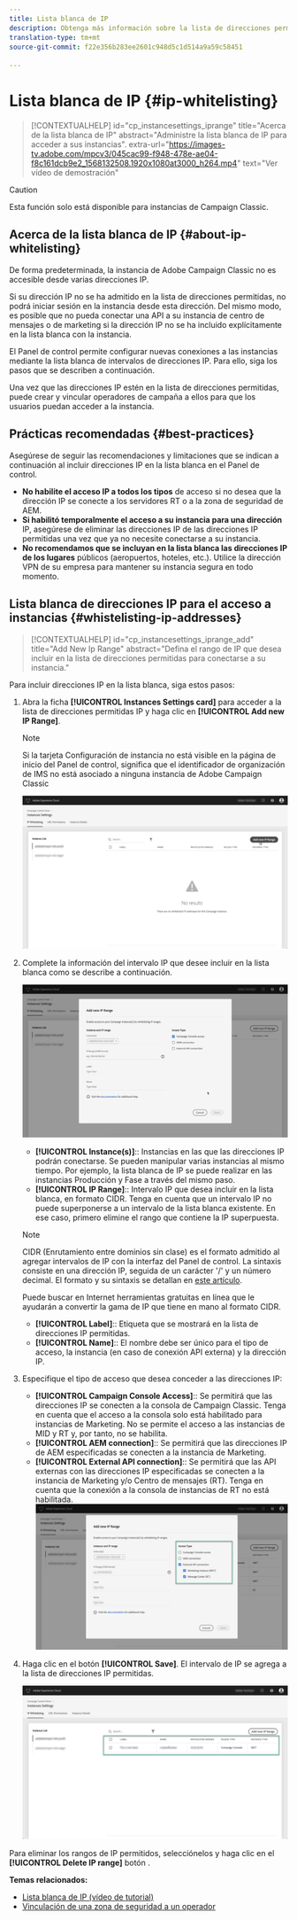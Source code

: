 ```yaml
---
title: Lista blanca de IP
description: Obtenga más información sobre la lista de direcciones permitidas IP en el Panel de control, por ejemplo, el acceso
translation-type: tm+mt
source-git-commit: f22e356b283ee2601c948d5c1d514a9a59c58451

---
```



# Lista blanca de IP {#ip-whitelisting}

>[!CONTEXTUALHELP]
>id=&quot;cp_instancesettings_iprange&quot;
>title=&quot;Acerca de la lista blanca de IP&quot;
>abstract=&quot;Administre la lista blanca de IP para acceder a sus instancias&quot;.
>extra-url=&quot;https://images-tv.adobe.com/mpcv3/045cac99-f948-478e-ae04-f8c161dcb9e2_1568132508.1920x1080at3000_h264.mp4&quot; text=&quot;Ver vídeo de demostración&quot;

>[!CAUTION]
>
>Esta función solo está disponible para instancias de Campaign Classic.

## Acerca de la lista blanca de IP {#about-ip-whitelisting}

De forma predeterminada, la instancia de Adobe Campaign Classic no es accesible desde varias direcciones IP.

Si su dirección IP no se ha admitido en la lista de direcciones permitidas, no podrá iniciar sesión en la instancia desde esta dirección. Del mismo modo, es posible que no pueda conectar una API a su instancia de centro de mensajes o de marketing si la dirección IP no se ha incluido explícitamente en la lista blanca con la instancia.

El Panel de control permite configurar nuevas conexiones a las instancias mediante la lista blanca de intervalos de direcciones IP. Para ello, siga los pasos que se describen a continuación.

Una vez que las direcciones IP estén en la lista de direcciones permitidas, puede crear y vincular operadores de campaña a ellos para que los usuarios puedan acceder a la instancia.

## Prácticas recomendadas {#best-practices}

Asegúrese de seguir las recomendaciones y limitaciones que se indican a continuación al incluir direcciones IP en la lista blanca en el Panel de control.

* **No habilite el acceso IP a todos los tipos** de acceso si no desea que la dirección IP se conecte a los servidores RT o a la zona de seguridad de AEM.
* **Si habilitó temporalmente el acceso a su instancia para una dirección** IP, asegúrese de eliminar las direcciones IP de las direcciones IP permitidas una vez que ya no necesite conectarse a su instancia.
* **No recomendamos que se incluyan en la lista blanca las direcciones IP de los lugares** públicos (aeropuertos, hoteles, etc.). Utilice la dirección VPN de su empresa para mantener su instancia segura en todo momento.

## Lista blanca de direcciones IP para el acceso a instancias {#whistelisting-ip-addresses}

>[!CONTEXTUALHELP]
>id=&quot;cp_instancesettings_iprange_add&quot;
>title=&quot;Add New Ip Range&quot;
>abstract=&quot;Defina el rango de IP que desea incluir en la lista de direcciones permitidas para conectarse a su instancia.&quot;

Para incluir direcciones IP en la lista blanca, siga estos pasos:

1. Abra la ficha **[!UICONTROL Instances Settings card]** para acceder a la lista de direcciones permitidas IP y haga clic en **[!UICONTROL Add new IP Range]**.

   >[!NOTE]
   >
   >Si la tarjeta Configuración de instancia no está visible en la página de inicio del Panel de control, significa que el identificador de organización de IMS no está asociado a ninguna instancia de Adobe Campaign Classic

   ![](assets/ip_whitelist_list1.png)

1. Complete la información del intervalo IP que desee incluir en la lista blanca como se describe a continuación.

   ![](assets/ip_whitelist_add1.png)

   * **[!UICONTROL Instance(s)]**:: Instancias en las que las direcciones IP podrán conectarse. Se pueden manipular varias instancias al mismo tiempo. Por ejemplo, la lista blanca de IP se puede realizar en las instancias Producción y Fase a través del mismo paso.
   * **[!UICONTROL IP Range]**:: Intervalo IP que desea incluir en la lista blanca, en formato CIDR. Tenga en cuenta que un intervalo IP no puede superponerse a un intervalo de la lista blanca existente. En ese caso, primero elimine el rango que contiene la IP superpuesta.
   >[!NOTE]
   >
   >CIDR (Enrutamiento entre dominios sin clase) es el formato admitido al agregar intervalos de IP con la interfaz del Panel de control. La sintaxis consiste en una dirección IP, seguida de un carácter &#39;/&#39; y un número decimal. El formato y su sintaxis se detallan en [este artículo](https://whatismyipaddress.com/cidr).
   >
   >Puede buscar en Internet herramientas gratuitas en línea que le ayudarán a convertir la gama de IP que tiene en mano al formato CIDR.

   * **[!UICONTROL Label]**:: Etiqueta que se mostrará en la lista de direcciones IP permitidas.
   * **[!UICONTROL Name]**:: El nombre debe ser único para el tipo de acceso, la instancia (en caso de conexión API externa) y la dirección IP.


1. Especifique el tipo de acceso que desea conceder a las direcciones IP:

   * **[!UICONTROL Campaign Console Access]**:: Se permitirá que las direcciones IP se conecten a la consola de Campaign Classic. Tenga en cuenta que el acceso a la consola solo está habilitado para instancias de Marketing. No se permite el acceso a las instancias de MID y RT y, por tanto, no se habilita.
   * **[!UICONTROL AEM connection]**:: Se permitirá que las direcciones IP de AEM especificadas se conecten a la instancia de Marketing.
   * **[!UICONTROL External API connection]**:: Se permitirá que las API externas con las direcciones IP especificadas se conecten a la instancia de Marketing y/o Centro de mensajes (RT). Tenga en cuenta que la conexión a la consola de instancias de RT no está habilitada.
   ![](assets/ip_whitelist_acesstype.png)

1. Haga clic en el botón **[!UICONTROL Save]**. El intervalo de IP se agrega a la lista de direcciones IP permitidas.

   ![](assets/ip_whitelist_added.png)

Para eliminar los rangos de IP permitidos, selecciónelos y haga clic en el **[!UICONTROL Delete IP range]** botón .

**Temas relacionados:**
* [Lista blanca de IP (vídeo de tutorial)](https://docs.adobe.com/content/help/en/campaign-learn/campaign-classic-tutorials/administrating/control-panel-acc/ip-whitelisting.html)
* [Vinculación de una zona de seguridad a un operador](https://docs.campaign.adobe.com/doc/AC/en/INS_Additional_configurations_Configuring_Campaign_server.html#Linking_a_security_zone_to_an_operator)
